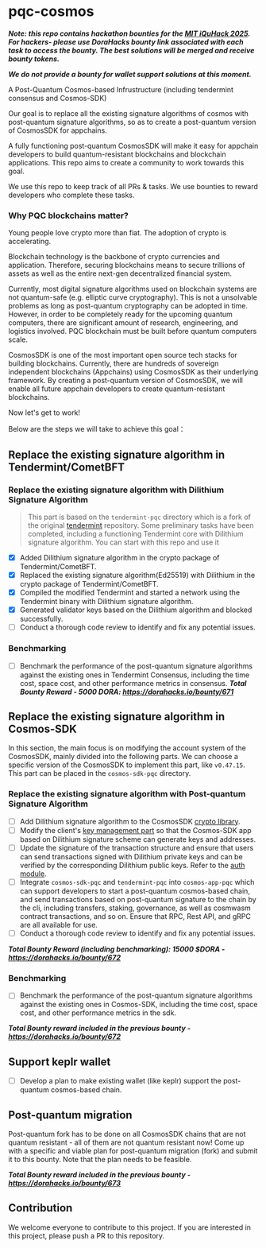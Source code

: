 # pqc-cosmos

***Note: this repo contains hackathon bounties for the [MIT iQuHack 2025](https://www.iquise.mit.edu/iQuHACK/2025-01-31). For hackers- please use DoraHacks bounty link associated with each task to access the bounty. The best solutions will be merged and receive bounty tokens.***

***We do not provide a bounty for wallet support solutions at this moment.***

A Post-Quantum Cosmos-based Infrustructure (including tendermint consensus and Cosmos-SDK)

Our goal is to replace all the existing signature algorithms of cosmos with post-quantum signature algorithms, so as to create a post-quantum version of CosmosSDK for appchains.

A fully functioning post-quantum CosmosSDK will make it easy for appchain developers to build quantum-resistant blockchains and blockchain applications. This repo aims to create a community to work towards this goal.

We use this repo to keep track of all PRs & tasks. We use bounties to reward developers who complete these tasks.

### Why PQC blockchains matter?

Young people love crypto more than fiat. The adoption of crypto is accelerating.

Blockchain technology is the backbone of crypto currencies and application. Therefore, securing blockchains means to secure trillions of assets as well as the entire next-gen decentralized financial system.

Currently, most digital signature algorithms used on blockchain systems are not quantum-safe (e.g. elliptic curve cryptography). This is not a unsolvable problems as long as post-quantum cryptography can be adopted in time. However, in order to be completely ready for the upcoming quantum computers, there are significant amount of research, engineering, and logistics involved. PQC blockchain must be built before quantum computers scale.

CosmosSDK is one of the most important open source tech stacks for building blockchains. Currently, there are hundreds of sovereign independent blockchains (Appchains) using CosmosSDK as their underlying framework. By creating a post-quantum version of CosmosSDK, we will enable all future appchain developers to create quantum-resistant blockchains.

Now let's get to work!

Below are the steps we will take to achieve this goal：

## Replace the existing signature algorithm in Tendermint/CometBFT

### Replace the existing signature algorithm with Dilithium Signature Algorithm
> This part is based on the `tendermint-pqc` directory which is a fork of the original [tendermint](https://github.com/tendermint/tendermint) repository. Some preliminary tasks have been completed, including a functioning Tendermint core with Dilithium signature algorithm. You can start with this repo and use it 

- [x] Added Dilithium signature algorithm in the crypto package of Tendermint/CometBFT.
- [x] Replaced the existing signature algorithm(Ed25519) with Dilithium in the crypto package of Tendermint/CometBFT.
- [x] Compiled the modified Tendermint and started a network using the Tendermint binary with Dilithium signature algorithm.
- [x] Generated validator keys based on the Dilithium algorithm and blocked successfully.
- [ ] Conduct a thorough code review to identify and fix any potential issues.

### Benchmarking

- [ ] Benchmark the performance of the post-quantum signature algorithms against the existing ones in Tendermint Consensus, including the time cost, space cost, and other performance metrics in consensus. ***Total Bounty Reward - 5000 DORA: https://dorahacks.io/bounty/671***

## Replace the existing signature algorithm in Cosmos-SDK
In this section, the main focus is on modifying the account system of the CosmosSDK, mainly divided into the following parts. We can choose a specific version of the CosmosSDK to implement this part, like `v0.47.15`. This part can be placed in the `cosmos-sdk-pqc` directory.

### Replace the existing signature algorithm with Post-quantum Signature Algorithm

- [ ] Add Dilithium signature algorithm to the CosmosSDK [crypto library](https://github.com/cosmos/cosmos-sdk/tree/main/crypto).
- [ ] Modify the client's [key management part](https://github.com/cosmos/cosmos-sdk/tree/main/client/keys) so that the Cosmos-SDK app based on Dilithium signature scheme can generate keys and addresses.
- [ ] Update the signature of the transaction structure and ensure that users can send transactions signed with Dilithium private keys and can be verified by the corresponding Dilithium public keys. Refer to the [auth module](https://github.com/cosmos/cosmos-sdk/tree/main/x/auth).
- [ ] Integrate `cosmos-sdk-pqc` and `tendermint-pqc` into `cosmos-app-pqc` which can support developers to start a post-quantum cosmos-based chain, and send transactions based on post-quantum signature to the chain by the cli, including transfers, staking, governance, as well as cosmwasm contract transactions, and so on. Ensure that RPC, Rest API, and gRPC are all available for use.
- [ ] Conduct a thorough code review to identify and fix any potential issues.

***Total Bounty Reward (including benchmarking): 15000 $DORA - https://dorahacks.io/bounty/672***

### Benchmarking

- [ ] Benchmark the performance of the post-quantum signature algorithms against the existing ones in Cosmos-SDK, including the time cost, space cost, and other performance metrics in the sdk.

***Total Bounty reward included in the previous bounty - https://dorahacks.io/bounty/672***

## Support keplr wallet

- [ ] Develop a plan to make existing wallet (like keplr) support the post-quantum cosmos-based chain.

## Post-quantum migration

Post-quantum fork has to be done on all CosmosSDK chains that are not quantum resistant - all of them are not quantum resistant now! Come up with a specific and viable plan for post-quantum migration (fork) and submit it to this bounty. Note that the plan needs to be feasible.

***Total Bounty reward included in the previous bounty - https://dorahacks.io/bounty/673***

## Contribution

We welcome everyone to contribute to this project. If you are interested in this project, please push a PR to this repository.

